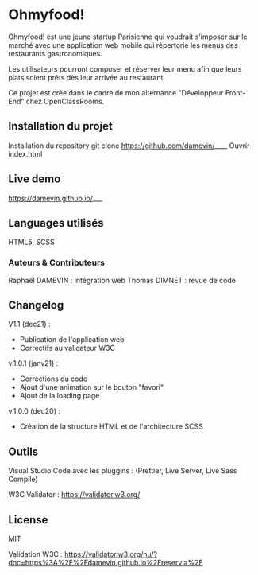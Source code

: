 # Ohmyfood!

Ohmyfood! est une jeune startup Parisienne qui voudrait s'imposer sur le marché avec une application web mobile qui répertorie les menus des restaurants gastronomiques.


Les utilisateurs pourront composer et réserver leur menu afin que leurs plats soient prêts dès leur arrivée au restaurant.


Ce projet est crée dans le cadre de mon alternance "Développeur Front-End" chez OpenClassRooms.

## Installation du projet

Installation du repository git clone https://github.com/damevin/____
Ouvrir index.html

## Live demo
https://damevin.github.io/___

## Languages utilisés
HTML5, SCSS

### Auteurs & Contributeurs
Raphaël DAMEVIN : intégration web
Thomas DIMNET : revue de code

## Changelog


V1.1 (dec21) :


- Publication de l'application web
- Correctifs au validateur W3C


v.1.0.1 (janv21) :

- Corrections du code
- Ajout d'une animation sur le bouton "favori"
- Ajout de la loading page


v.1.0.0 (dec20) :

- Création de la structure HTML et de l'architecture SCSS


## Outils

Visual Studio Code avec les pluggins : (Prettier, Live Server, Live Sass Compile)

W3C Validator : https://validator.w3.org/

## License
MIT

Validation W3C :
https://validator.w3.org/nu/?doc=https%3A%2F%2Fdamevin.github.io%2Freservia%2F

